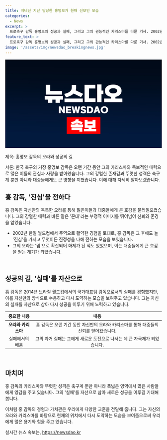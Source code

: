 ```yaml
---
title: 지네딘 지단 당당한 홍명보가 한때 선보인 모습
categories:
  - News
excerpt: >
  프로축구 감독 홍명보의 성공과 실패, 그리고 그의 관능적인 카리스마를 다룬 기사. 2002년 월드컵 주장 완장을 차고 지단과 악수한 홍 감독의 오라는 말로만 봐도 힘이 난다. 이런 카리스마로 홍 감독은 실패했고, 이를 자산으로 돌려 매 선임되었다. 요즘은 오라가 아닌 실력으로 승부할 때다. 사람들은 그의 성공 이야기를 듣고 싶어할 것이다.
feature_text: >
  프로축구 감독 홍명보의 성공과 실패, 그리고 그의 관능적인 카리스마를 다룬 기사. 2002년 월드컵 주장 완장을 차고 지단과 악수한 홍 감독의 오라는 말로만 봐도 힘이 난다. 이런 카리스마로 홍 감독은 실패했고, 이를 자산으로 돌려 매 선임되었다. 요즘은 오라가 아닌 실력으로 승부할 때다. 사람들은 그의 성공 이야기를 듣고 싶어할 것이다.
image: '/assets/img/newsdao_breakingnews.jpg'
---
```


<p><img src="/assets/img/newsdao_breakingnews.jpg" alt="ontimetimes 속보" /></p>

<p>제목: 홍명보 감독의 오라와 성공의 길</p>

<p>서론:
한국 축구의 거장 홍명보 감독은 오랜 기간 동안 그의 카리스마와 독보적인 매력으로 많은 이들의 관심과 사랑을 받아왔습니다. 그의 강렬한 존재감과 뚜렷한 성격은 축구계 뿐만 아니라 대중들에게도 큰 영향을 끼쳤습니다. 이에 대해 자세히 알아보겠습니다.</p>

<h2 data-ke-size="size26">홍 감독, '진심'을 전하다</h2>

<p>홍 감독은 자신만의 독특한 오라를 통해 젊은이들과 대중들에게 큰 호감을 불러일으켰습니다. 그의 강렬한 매력과 바른 말은 '꼰대'라는 부정적 이미지를 뛰어넘어 신뢰와 존경을 얻었습니다.</p>

<ul>
  <li>2002년 한일 월드컵에서 주역으로 활약한 경험을 토대로, 홍 감독은 그 후에도 늘 '진심'을 가지고 무엇이든 진정성을 다해 전하는 모습을 보였습니다.</li>
  <li>그의 오라는 '밈'으로 확산되어 화제가 된 적도 있었으며, 이는 대중들에게 큰 호감을 얻는 계기가 되었습니다.</li>
</ul>

<p data-ke-size="size16">&nbsp;</p>

<h2 data-ke-size="size26">성공의 길, '실패'를 자산으로</h2>

<p>홍 감독은 2014년 브라질 월드컵에서의 국가대표팀 감독으로서의 실패를 경험했지만, 이를 자신만의 방식으로 수용하고 다시 도약하는 모습을 보여주고 있습니다. 그는 자신의 실패를 자산으로 삼아 다시 성공을 이루기 위해 노력하고 있습니다.</p>

<table>
<thead>
<tr>
<th style="text-align: center;">중요한 내용</th>
<th style="text-align: center;">내용</th>
</tr>
</thead>
<tbody>
<tr>
<td style="text-align: center; height: 17px;"><b>오라와 카리스마</b></td>
<td style="text-align: center;">홍 감독은 오랜 기간 동안 자신만의 오라와 카리스마를 통해 대중들의 신뢰를 얻어왔습니다.</td>
</tr>
<tr>
<td style="text-align: center;">실패에서의 배움</td>
<td style="text-align: center;">그의 과거 실패는 그에게 새로운 도전으로 나서는 데 큰 자극제가 되었습니다.</td>
</tr>
</tbody>
</table>

<p data-ke-size="size16">&nbsp;</p>

<h2 data-ke-size="size26">마치며</h2>

<p>홍 감독의 카리스마와 뚜렷한 성격은 축구계 뿐만 아니라 폭넓은 영역에서 많은 사람들에게 영감을 주고 있습니다. 그의 '실패'를 자산으로 삼아 새로운 성공을 이루길 기대해 봅니다.</p>

<p>이처럼 홍 감독의 경험과 가치관은 우리에게 다양한 교훈을 전달해 줍니다. 그는 자신의 오라와 카리스마를 바탕으로 현재의 위치에서 다시 도약하는 모습을 보여줌으로써 우리에게 많은 용기와 힘을 주고 있습니다.</p>
실시간 뉴스 속보는, <a href="https://newsdao.kr" rel="dofollow">https://newsdao.kr</a>


